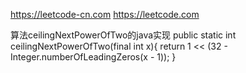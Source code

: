 

https://leetcode-cn.com
https://leetcode.com




算法ceilingNextPowerOfTwo的java实现
public static int ceilingNextPowerOfTwo(final int x){
return 1 << (32 - Integer.numberOfLeadingZeros(x - 1));
}

